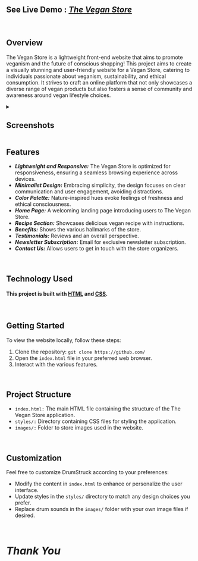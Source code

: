 ## See Live Demo : <strong><em>[The Vegan Store]()</em></strong>
<br>

## Overview

The Vegan Store is a lightweight front-end website that aims to promote veganism and the future of conscious shopping! This project aims to create a visually stunning and user-friendly website for a Vegan Store, catering to individuals passionate about veganism, sustainability, and ethical consumption. It strives to craft an online platform that not only showcases a diverse range of vegan products but also fosters a sense of community and awareness around vegan lifestyle choices.
<br>

<details>
  <summary><h2>Screenshots</h2></summary>

<br>

### <em>Summary</em>
<br>

  ![Screenshot 1](https://github.com/asaha448/Vegan_Store/blob/main/screenshots/screenshot_1.png)
  
  <br>

  ### <em>Recipe Section</em>
  <br>
  
  ![Screenshot 2](https://github.com/asaha448/Vegan_Store/blob/main/screenshots/screenshot_2.png)
    
  <br>

  ### <em>Benefits</em>
  <br>
  
  ![Screenshot 3](https://github.com/asaha448/Vegan_Store/blob/main/screenshots/screenshot_3.png)
    
  <br>

  ### <em>Testimonials</em>
  <br>
  
  ![Screenshot_4](https://github.com/asaha448/Vegan_Store/blob/main/screenshots/screenshot_4.png)
    
  <br>

  ### <em>Newsletter Subscription</em>
  <br>
  
  ![Screenshot 5](https://github.com/asaha448/Vegan_Store/blob/main/screenshots/screenshot_5.png)
    
  <br>
  
  ### <em>Contact Us</em>
  <br>
  
  ![Screenshot_6](https://github.com/asaha448/Vegan_Store/blob/main/screenshots/screenshot_6.png)
    
  <br>
  

</details>

## Features

- **<em>Lightweight and Responsive:</em>** The Vegan Store is optimized for responsiveness, ensuring a seamless browsing experience across devices.
- **<em>Minimalist Design:</em>** Embracing simplicity, the design focuses on clear communication and user engagement, avoiding distractions.
- **<em>Color Palette:</em>** Nature-inspired hues evoke feelings of freshness and ethical consciousness.
- **<em>Home Page:</em>** A welcoming landing page introducing users to The Vegan Store.
- **<em>Recipe Section:</em>** Showcases delicious vegan recipe with instructions.
- **<em>Benefits:</em>** Shows the various hallmarks of the store.
- **<em>Testimonials:</em>** Reviews and an overall perspective.
- **<em>Newsletter Subscription:</em>** Email for exclusive newsletter subscription.
- **<em>Contact Us:</em>** Allows users to get in touch with the store organizers.

<br>

## Technology Used
#### This project  is built with [HTML](https://html.com/) and [CSS](https://www.w3.org/Style/CSS/Overview.en.html).

<br>

## Getting Started

To view the website locally, follow these steps:

1. Clone the repository: `git clone https://github.com/`
2. Open the `index.html` file in your preferred web browser.
3. Interact with the various features.
<br>

## Project Structure

- `index.html:` The main HTML file containing the structure of the The Vegan Store application.
- `styles/:` Directory containing CSS files for styling the application.
- `images/:` Folder to store images used in the website.
<br>

## Customization

Feel free to customize DrumStruck according to your preferences:

- Modify the content in `index.html` to enhance or personalize the user interface.
- Update styles in the `styles/` directory to match any design choices you prefer.
- Replace drum sounds in the `images/` folder with your own image files if desired.
<br>


#  <em>Thank You</em>

<br>
